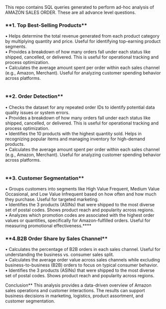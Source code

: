 
This repo contains SQL queries generated to perform ad-hoc analysis of AMAZON SALES ORDER. These are all advance level questions.<br>
<h3>
**1.	Top  Best-Selling Products**<br>
</h3>
•	Helps determine the total revenue generated from each product category by multiplying quantity and price. Useful for identifying top-earning product segments.<br>
•	Provides a breakdown of how many orders fall under each status like shipped, cancelled, or delivered. This is useful for operational tracking and process optimization.<br>
•	Calculates the average amount spent per order within each sales channel (e.g., Amazon, Merchant). Useful for analyzing customer spending behavior across platforms.<br>
<br>
<h3>
 **2. Order Detection**<br>
</h3>
•	Checks the dataset for any repeated order IDs to identify potential data quality issues or system errors.<br>
•	Provides a breakdown of how many orders fall under each status like shipped, cancelled, or delivered. This is useful for operational tracking and process optimization.<br>
•	Identifies the 10 products with the highest quantity sold. Helps in recognizing popular items and managing inventory for high-demand products.<br>
•	Calculates the average amount spent per order within each sales channel (e.g., Amazon, Merchant). Useful for analyzing customer spending behavior across platforms.<br>
<br>
<h3>
**3. Customer Segmentation**<br>
</h3>
•	Groups customers into segments like High Value Frequent, Medium Value Occasional, and Low Value Infrequent based on how often and how much they purchase. Useful for targeted marketing.<br>
•	Identifies the 3 products (ASINs) that were shipped to the most diverse set of postal codes. Shows product reach and popularity across regions.<br>
•	Analyzes which promotion codes are associated with the highest order values or quantities, specifically for Amazon-fulfilled orders. Useful for measuring promotional effectiveness.****
<br>
<h3>
**4.B2B Order Share by Sales Channel**<br>
</h3>
•	Calculates the percentage of B2B orders in each sales channel. Useful for understanding the business vs. consumer sales split.<br>
•	Calculates the average order value across sales channels while excluding business-to-business (B2B) orders to focus on typical consumer behavior.<br>
•	Identifies the 3 products (ASINs) that were shipped to the most diverse set of postal codes. Shows product reach and popularity across regions.<br>

Conclusion**
This analysis provides a data-driven overview of Amazon sales operations and customer interactions. The results can support business decisions in marketing, logistics, product assortment, and customer segmentation.

